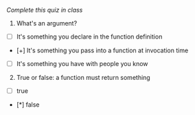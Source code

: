 *Complete this quiz in class*

1. What's an argument?

- [ ] It's something you declare in the function definition
- [+] It's something you pass into a function at invocation time
- [ ] It's something you have with people you know

2. True or false: a function must return something

- [ ] true
- [*] false
